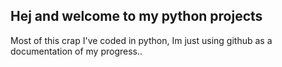Hej and welcome to my python projects
---
Most of this crap I've coded in python, Im just using github as a documentation of my progress..

